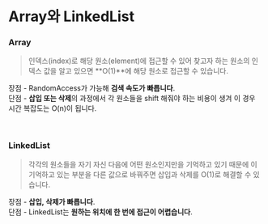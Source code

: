 # Array와 LinkedList

### Array
> 인덱스(index)로 해당 원소(element)에 접근할 수 있어 찾고자 하는 원소의 인덱스 값을 알고 있으면 **O(1)**에 해당 원소로 접근할 수 있습니다. 

장점 -  RandomAccess가 가능해 **검색 속도가 빠릅니다**.    
단점 - **삽입 또는 삭제**의 과정에서 각 원소들을 shift 해줘야 하는 비용이 생겨 이 경우 시간 복잡도는 O(n)이 됩니다.

<br>

### LinkedList
> 각각의 원소들을 자기 자신 다음에 어떤 원소인지만을 기억하고 있기 때문에 이 기억하고 있는 부분을 다른 값으로 바꿔주면 삽입과 삭제를 O(1)로 해결할 수 있습니다.

장점 - **삽입, 삭제가 빠릅니다**.  
단점 - LinkedList는 **원하는 위치에 한 번에 접근이 어렵습니다**.